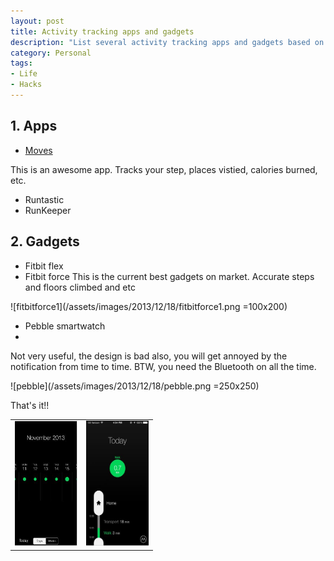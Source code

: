 ```yaml
--- 
layout: post
title: Activity tracking apps and gadgets
description: "List several activity tracking apps and gadgets based on personal trail"
category: Personal
tags: 
- Life
- Hacks
---
```




## 1. Apps

- [Moves](http://www.moves-app.com/)

This is an awesome app. Tracks your step, places vistied, calories burned, etc.

<div>
<table>
<tr>
<td>
<img src="/assets/images/2013/12/18/moves1.png" alt="moves1" style="align: left; width: 100px; height: 200px;"/>
</td>
<td>
<img src="/assets/images/2013/12/18/moves2.png" alt="moves2" style="align: left; width: 100px; height: 200px;"/>
</td>
</tr>
</div>


- Runtastic
- RunKeeper 

## 2. Gadgets

- Fitbit flex
- Fitbit force
This is the current best gadgets on market. Accurate steps and floors climbed and etc

![fitbitforce1](/assets/images/2013/12/18/fitbitforce1.png =100x200)

- Pebble smartwatch
- 
Not very useful, the design is bad also, you will get annoyed by the notification from time to time. BTW, you need the Bluetooth on all the time.

![pebble](/assets/images/2013/12/18/pebble.png =250x250)


That's it!!








